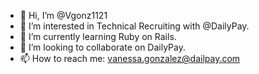 - 👋 Hi, I’m @Vgonz1121
- 👀 I’m interested in Technical Recruiting with @DailyPay.
- 🌱 I’m currently learning Ruby on Rails.
- 💞️ I’m looking to collaborate on DailyPay.
- 📫 How to reach me: vanessa.gonzalez@dailpay.com

<!---
Vgonz1121/Vgonz1121 is a ✨ special ✨ repository because its `README.md` (this file) appears on your GitHub profile.
You can click the Preview link to take a look at your changes.
--->
